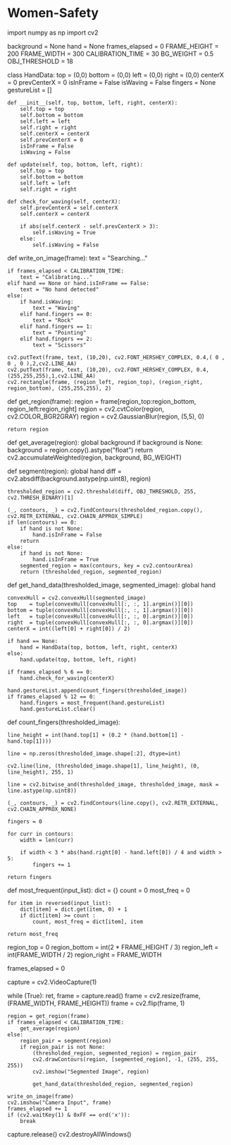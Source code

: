 # Women-Safety
import numpy as np
import cv2

background = None
hand = None
frames_elapsed = 0
FRAME_HEIGHT = 200
FRAME_WIDTH = 300
CALIBRATION_TIME = 30
BG_WEIGHT = 0.5
OBJ_THRESHOLD = 18

class HandData:
    top = (0,0)
    bottom = (0,0)
    left = (0,0)
    right = (0,0)
    centerX = 0
    prevCenterX = 0
    isInFrame = False
    isWaving = False
    fingers = None
    gestureList = []
    
    def __init__(self, top, bottom, left, right, centerX):
        self.top = top
        self.bottom = bottom
        self.left = left
        self.right = right
        self.centerX = centerX
        self.prevCenterX = 0
        isInFrame = False
        isWaving = False
        
    def update(self, top, bottom, left, right):
        self.top = top
        self.bottom = bottom
        self.left = left
        self.right = right
        
    def check_for_waving(self, centerX):
        self.prevCenterX = self.centerX
        self.centerX = centerX
        
        if abs(self.centerX - self.prevCenterX > 3):
            self.isWaving = True
        else:
            self.isWaving = False

def write_on_image(frame):
    text = "Searching..."

    if frames_elapsed < CALIBRATION_TIME:
        text = "Calibrating..."
    elif hand == None or hand.isInFrame == False:
        text = "No hand detected"
    else:
        if hand.isWaving:
            text = "Waving"
        elif hand.fingers == 0:
            text = "Rock"
        elif hand.fingers == 1:
            text = "Pointing"
        elif hand.fingers == 2:
            text = "Scissors"
    
    cv2.putText(frame, text, (10,20), cv2.FONT_HERSHEY_COMPLEX, 0.4,( 0 , 0 , 0 ),2,cv2.LINE_AA)
    cv2.putText(frame, text, (10,20), cv2.FONT_HERSHEY_COMPLEX, 0.4,(255,255,255),1,cv2.LINE_AA)
    cv2.rectangle(frame, (region_left, region_top), (region_right, region_bottom), (255,255,255), 2)

def get_region(frame):
    region = frame[region_top:region_bottom, region_left:region_right]
    region = cv2.cvtColor(region, cv2.COLOR_BGR2GRAY)
    region = cv2.GaussianBlur(region, (5,5), 0)

    return region

def get_average(region):
    global background
    if background is None:
        background = region.copy().astype("float")
        return
    cv2.accumulateWeighted(region, background, BG_WEIGHT)

def segment(region):
    global hand
    diff = cv2.absdiff(background.astype(np.uint8), region)

    thresholded_region = cv2.threshold(diff, OBJ_THRESHOLD, 255, cv2.THRESH_BINARY)[1]

    (_, contours, _) = cv2.findContours(thresholded_region.copy(), cv2.RETR_EXTERNAL, cv2.CHAIN_APPROX_SIMPLE)
    if len(contours) == 0:
        if hand is not None:
            hand.isInFrame = False
        return
    else:
        if hand is not None:
            hand.isInFrame = True
        segmented_region = max(contours, key = cv2.contourArea)
        return (thresholded_region, segmented_region)

def get_hand_data(thresholded_image, segmented_image):
    global hand
    
    convexHull = cv2.convexHull(segmented_image)
    top    = tuple(convexHull[convexHull[:, :, 1].argmin()][0])
    bottom = tuple(convexHull[convexHull[:, :, 1].argmax()][0])
    left   = tuple(convexHull[convexHull[:, :, 0].argmin()][0])
    right  = tuple(convexHull[convexHull[:, :, 0].argmax()][0])
    centerX = int((left[0] + right[0]) / 2)
    
    if hand == None:
        hand = HandData(top, bottom, left, right, centerX)
    else:
        hand.update(top, bottom, left, right)
    
    if frames_elapsed % 6 == 0:
        hand.check_for_waving(centerX)
   
    hand.gestureList.append(count_fingers(thresholded_image))
    if frames_elapsed % 12 == 0:
        hand.fingers = most_frequent(hand.gestureList)
        hand.gestureList.clear()

def count_fingers(thresholded_image):
    
    line_height = int(hand.top[1] + (0.2 * (hand.bottom[1] - hand.top[1])))
    
    line = np.zeros(thresholded_image.shape[:2], dtype=int)
   
    cv2.line(line, (thresholded_image.shape[1], line_height), (0, line_height), 255, 1)
    
    line = cv2.bitwise_and(thresholded_image, thresholded_image, mask = line.astype(np.uint8))
    
    (_, contours, _) = cv2.findContours(line.copy(), cv2.RETR_EXTERNAL, cv2.CHAIN_APPROX_NONE)
    
    fingers = 0
    
    for curr in contours:
        width = len(curr)
        
        if width < 3 * abs(hand.right[0] - hand.left[0]) / 4 and width > 5:
            fingers += 1
    
    return fingers

def most_frequent(input_list):
    dict = {}
    count = 0
    most_freq = 0
    
    for item in reversed(input_list):
        dict[item] = dict.get(item, 0) + 1
        if dict[item] >= count :
            count, most_freq = dict[item], item
    
    return most_freq

region_top = 0
region_bottom = int(2 * FRAME_HEIGHT / 3)
region_left = int(FRAME_WIDTH / 2)
region_right = FRAME_WIDTH

frames_elapsed = 0

capture = cv2.VideoCapture(1)

while (True):
    ret, frame = capture.read()
    frame = cv2.resize(frame, (FRAME_WIDTH, FRAME_HEIGHT))
    frame = cv2.flip(frame, 1)
    
    region = get_region(frame)
    if frames_elapsed < CALIBRATION_TIME:
        get_average(region)
    else:
        region_pair = segment(region)
        if region_pair is not None:
            (thresholded_region, segmented_region) = region_pair
            cv2.drawContours(region, [segmented_region], -1, (255, 255, 255))
            cv2.imshow("Segmented Image", region)
            
            get_hand_data(thresholded_region, segmented_region)
    
    write_on_image(frame)
    cv2.imshow("Camera Input", frame)
    frames_elapsed += 1
    if (cv2.waitKey(1) & 0xFF == ord('x')):
        break

capture.release()
cv2.destroyAllWindows()
